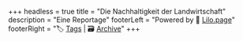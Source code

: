 +++
headless = true
title = "Die Nachhaltigkeit der Landwirtschaft"
description = "Eine Reportage"
footerLeft = "Powered by 💜 [Lilo.page](https://www.lilo.page)"
footerRight = "🏷️ [Tags](/tags/) | 🗃️ [Archive](/posts/)"
+++
